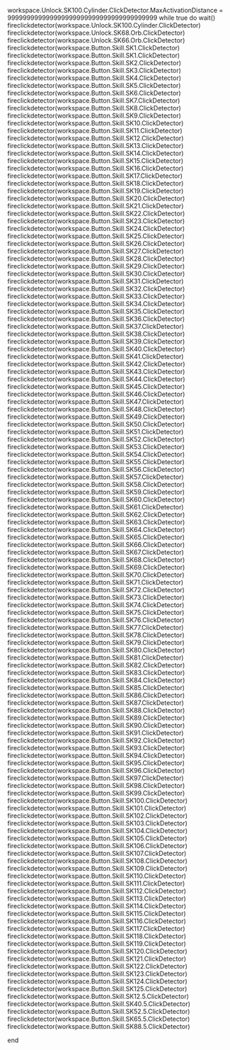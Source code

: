workspace.Unlock.SK100.Cylinder.ClickDetector.MaxActivationDistance = 999999999999999999999999999999999999999
while true do
    wait()
    fireclickdetector(workspace.Unlock.SK100.Cylinder.ClickDetector)
    fireclickdetector(workspace.Unlock.SK68.Orb.ClickDetector)
    fireclickdetector(workspace.Unlock.SK66.Orb.ClickDetector)
    fireclickdetector(workspace.Button.Skill.SK1.ClickDetector)
    fireclickdetector(workspace.Button.Skill.SK1.ClickDetector)
    fireclickdetector(workspace.Button.Skill.SK2.ClickDetector)
    fireclickdetector(workspace.Button.Skill.SK3.ClickDetector)
    fireclickdetector(workspace.Button.Skill.SK4.ClickDetector)
    fireclickdetector(workspace.Button.Skill.SK5.ClickDetector)
    fireclickdetector(workspace.Button.Skill.SK6.ClickDetector)
    fireclickdetector(workspace.Button.Skill.SK7.ClickDetector)
    fireclickdetector(workspace.Button.Skill.SK8.ClickDetector)
    fireclickdetector(workspace.Button.Skill.SK9.ClickDetector)
    fireclickdetector(workspace.Button.Skill.SK10.ClickDetector)
    fireclickdetector(workspace.Button.Skill.SK11.ClickDetector)
    fireclickdetector(workspace.Button.Skill.SK12.ClickDetector)
    fireclickdetector(workspace.Button.Skill.SK13.ClickDetector)
    fireclickdetector(workspace.Button.Skill.SK14.ClickDetector)
    fireclickdetector(workspace.Button.Skill.SK15.ClickDetector)
    fireclickdetector(workspace.Button.Skill.SK16.ClickDetector)
    fireclickdetector(workspace.Button.Skill.SK17.ClickDetector)
    fireclickdetector(workspace.Button.Skill.SK18.ClickDetector)
    fireclickdetector(workspace.Button.Skill.SK19.ClickDetector)
    fireclickdetector(workspace.Button.Skill.SK20.ClickDetector)
    fireclickdetector(workspace.Button.Skill.SK21.ClickDetector)
    fireclickdetector(workspace.Button.Skill.SK22.ClickDetector)
    fireclickdetector(workspace.Button.Skill.SK23.ClickDetector)
    fireclickdetector(workspace.Button.Skill.SK24.ClickDetector)
    fireclickdetector(workspace.Button.Skill.SK25.ClickDetector)
    fireclickdetector(workspace.Button.Skill.SK26.ClickDetector)
    fireclickdetector(workspace.Button.Skill.SK27.ClickDetector)
    fireclickdetector(workspace.Button.Skill.SK28.ClickDetector)
    fireclickdetector(workspace.Button.Skill.SK29.ClickDetector)
    fireclickdetector(workspace.Button.Skill.SK30.ClickDetector)
    fireclickdetector(workspace.Button.Skill.SK31.ClickDetector)
    fireclickdetector(workspace.Button.Skill.SK32.ClickDetector)
    fireclickdetector(workspace.Button.Skill.SK33.ClickDetector)
    fireclickdetector(workspace.Button.Skill.SK34.ClickDetector)
    fireclickdetector(workspace.Button.Skill.SK35.ClickDetector)
    fireclickdetector(workspace.Button.Skill.SK36.ClickDetector)
    fireclickdetector(workspace.Button.Skill.SK37.ClickDetector)
    fireclickdetector(workspace.Button.Skill.SK38.ClickDetector)
    fireclickdetector(workspace.Button.Skill.SK39.ClickDetector)
    fireclickdetector(workspace.Button.Skill.SK40.ClickDetector)
    fireclickdetector(workspace.Button.Skill.SK41.ClickDetector)
    fireclickdetector(workspace.Button.Skill.SK42.ClickDetector)
    fireclickdetector(workspace.Button.Skill.SK43.ClickDetector)
    fireclickdetector(workspace.Button.Skill.SK44.ClickDetector)
    fireclickdetector(workspace.Button.Skill.SK45.ClickDetector)
    fireclickdetector(workspace.Button.Skill.SK46.ClickDetector)
    fireclickdetector(workspace.Button.Skill.SK47.ClickDetector)
    fireclickdetector(workspace.Button.Skill.SK48.ClickDetector)
    fireclickdetector(workspace.Button.Skill.SK49.ClickDetector)
    fireclickdetector(workspace.Button.Skill.SK50.ClickDetector)
    fireclickdetector(workspace.Button.Skill.SK51.ClickDetector)
    fireclickdetector(workspace.Button.Skill.SK52.ClickDetector)
    fireclickdetector(workspace.Button.Skill.SK53.ClickDetector)
    fireclickdetector(workspace.Button.Skill.SK54.ClickDetector)
    fireclickdetector(workspace.Button.Skill.SK55.ClickDetector)
    fireclickdetector(workspace.Button.Skill.SK56.ClickDetector)
    fireclickdetector(workspace.Button.Skill.SK57.ClickDetector)
    fireclickdetector(workspace.Button.Skill.SK58.ClickDetector)
    fireclickdetector(workspace.Button.Skill.SK59.ClickDetector)
    fireclickdetector(workspace.Button.Skill.SK60.ClickDetector)
    fireclickdetector(workspace.Button.Skill.SK61.ClickDetector)
    fireclickdetector(workspace.Button.Skill.SK62.ClickDetector)
    fireclickdetector(workspace.Button.Skill.SK63.ClickDetector)
    fireclickdetector(workspace.Button.Skill.SK64.ClickDetector)
    fireclickdetector(workspace.Button.Skill.SK65.ClickDetector)
    fireclickdetector(workspace.Button.Skill.SK66.ClickDetector)
    fireclickdetector(workspace.Button.Skill.SK67.ClickDetector)
    fireclickdetector(workspace.Button.Skill.SK68.ClickDetector)
    fireclickdetector(workspace.Button.Skill.SK69.ClickDetector)
    fireclickdetector(workspace.Button.Skill.SK70.ClickDetector)
    fireclickdetector(workspace.Button.Skill.SK71.ClickDetector)
    fireclickdetector(workspace.Button.Skill.SK72.ClickDetector)
    fireclickdetector(workspace.Button.Skill.SK73.ClickDetector)
    fireclickdetector(workspace.Button.Skill.SK74.ClickDetector)
    fireclickdetector(workspace.Button.Skill.SK75.ClickDetector)
    fireclickdetector(workspace.Button.Skill.SK76.ClickDetector)
    fireclickdetector(workspace.Button.Skill.SK77.ClickDetector)
    fireclickdetector(workspace.Button.Skill.SK78.ClickDetector)
    fireclickdetector(workspace.Button.Skill.SK79.ClickDetector)
    fireclickdetector(workspace.Button.Skill.SK80.ClickDetector)
    fireclickdetector(workspace.Button.Skill.SK81.ClickDetector)
    fireclickdetector(workspace.Button.Skill.SK82.ClickDetector)
    fireclickdetector(workspace.Button.Skill.SK83.ClickDetector)
    fireclickdetector(workspace.Button.Skill.SK84.ClickDetector)
    fireclickdetector(workspace.Button.Skill.SK85.ClickDetector)
    fireclickdetector(workspace.Button.Skill.SK86.ClickDetector)
    fireclickdetector(workspace.Button.Skill.SK87.ClickDetector)
    fireclickdetector(workspace.Button.Skill.SK88.ClickDetector)
    fireclickdetector(workspace.Button.Skill.SK89.ClickDetector)
    fireclickdetector(workspace.Button.Skill.SK90.ClickDetector)
    fireclickdetector(workspace.Button.Skill.SK91.ClickDetector)
    fireclickdetector(workspace.Button.Skill.SK92.ClickDetector)
    fireclickdetector(workspace.Button.Skill.SK93.ClickDetector)
    fireclickdetector(workspace.Button.Skill.SK94.ClickDetector)
    fireclickdetector(workspace.Button.Skill.SK95.ClickDetector)
    fireclickdetector(workspace.Button.Skill.SK96.ClickDetector)
    fireclickdetector(workspace.Button.Skill.SK97.ClickDetector)
    fireclickdetector(workspace.Button.Skill.SK98.ClickDetector)
    fireclickdetector(workspace.Button.Skill.SK99.ClickDetector)
    fireclickdetector(workspace.Button.Skill.SK100.ClickDetector)
    fireclickdetector(workspace.Button.Skill.SK101.ClickDetector)
    fireclickdetector(workspace.Button.Skill.SK102.ClickDetector)
    fireclickdetector(workspace.Button.Skill.SK103.ClickDetector)
    fireclickdetector(workspace.Button.Skill.SK104.ClickDetector)
    fireclickdetector(workspace.Button.Skill.SK105.ClickDetector)
    fireclickdetector(workspace.Button.Skill.SK106.ClickDetector)
    fireclickdetector(workspace.Button.Skill.SK107.ClickDetector)
    fireclickdetector(workspace.Button.Skill.SK108.ClickDetector)
    fireclickdetector(workspace.Button.Skill.SK109.ClickDetector)
    fireclickdetector(workspace.Button.Skill.SK110.ClickDetector)
    fireclickdetector(workspace.Button.Skill.SK111.ClickDetector)
    fireclickdetector(workspace.Button.Skill.SK112.ClickDetector)
    fireclickdetector(workspace.Button.Skill.SK113.ClickDetector)
    fireclickdetector(workspace.Button.Skill.SK114.ClickDetector)
    fireclickdetector(workspace.Button.Skill.SK115.ClickDetector)
    fireclickdetector(workspace.Button.Skill.SK116.ClickDetector)
    fireclickdetector(workspace.Button.Skill.SK117.ClickDetector)
    fireclickdetector(workspace.Button.Skill.SK118.ClickDetector)
    fireclickdetector(workspace.Button.Skill.SK119.ClickDetector)
    fireclickdetector(workspace.Button.Skill.SK120.ClickDetector)
    fireclickdetector(workspace.Button.Skill.SK121.ClickDetector)
    fireclickdetector(workspace.Button.Skill.SK122.ClickDetector)
    fireclickdetector(workspace.Button.Skill.SK123.ClickDetector)
    fireclickdetector(workspace.Button.Skill.SK124.ClickDetector)
    fireclickdetector(workspace.Button.Skill.SK125.ClickDetector)
    fireclickdetector(workspace.Button.Skill.SK12.5.ClickDetector)
    fireclickdetector(workspace.Button.Skill.SK40.5.ClickDetector)
    fireclickdetector(workspace.Button.Skill.SK52.5.ClickDetector)
    fireclickdetector(workspace.Button.Skill.SK65.5.ClickDetector)
    fireclickdetector(workspace.Button.Skill.SK88.5.ClickDetector)

end
